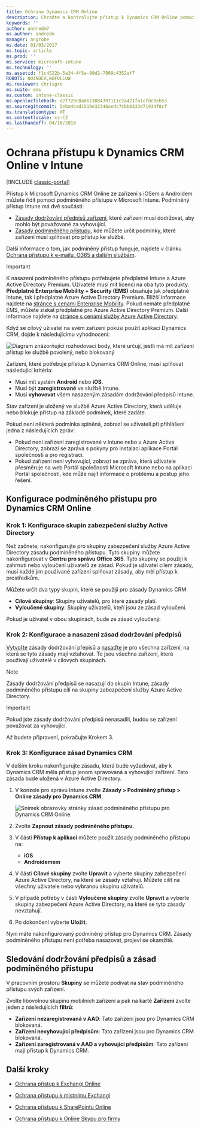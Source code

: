 ```yaml
---
title: Ochrana Dynamics CRM Online
description: Chraňte a kontrolujte přístup k Dynamics CRM Online pomocí podmíněného přístupu.
keywords: ''
author: andredm7
ms.author: andredm
manager: angrobe
ms.date: 01/03/2017
ms.topic: article
ms.prod: ''
ms.service: microsoft-intune
ms.technology: ''
ms.assetid: f1c4522b-5a34-4f5a-89d2-7809c4352af7
ROBOTS: NOINDEX,NOFOLLOW
ms.reviewer: chrisgre
ms.suite: ems
ms.custom: intune-classic
ms.openlocfilehash: e2f720c8a6613884397111c2a421fa1cfdc0eb53
ms.sourcegitcommit: 5eba4bad151be32346aedc7cbb0333d71934f8cf
ms.translationtype: HT
ms.contentlocale: cs-CZ
ms.lasthandoff: 04/16/2018
---
```

# <a name="protect-access-to-dynamics-crm-online-with-intune"></a>Ochrana přístupu k Dynamics CRM Online v Intune

[!INCLUDE [classic-portal](../includes/classic-portal.md)]

Přístup k Microsoft Dynamics CRM Online ze zařízení s iOSem a Androidem můžete řídit pomocí podmíněného přístupu v Microsoft Intune.  Podmíněný přístup Intune má dvě součásti:
* [Zásady dodržování předpisů zařízení](introduction-to-device-compliance-policies-in-microsoft-intune.md), které zařízení musí dodržovat, aby mohlo být považované za vyhovující.
* [Zásady podmíněného přístupu](restrict-access-to-email-and-o365-services-with-microsoft-intune.md), kde můžete určit podmínky, které zařízení musí splňovat pro přístup ke službě.

Další informace o tom, jak podmíněný přístup funguje, najdete v článku [Ochrana přístupu k e-mailu, O365 a dalším službám](restrict-access-to-email-and-o365-services-with-microsoft-intune.md).

> [!IMPORTANT]
> K nasazení podmíněného přístupu potřebujete předplatné Intune a Azure Active Directory Premium. Uživatelé musí mít licenci na oba tyto produkty. **Předplatné Enterprise Mobility + Security (EMS)** obsahuje jak předplatné Intune, tak i předplatné Azure Active Directory Premium. Bližší informace najdete na [stránce s cenami Enterprise Mobility](https://www.microsoft.com/cloud-platform/enterprise-mobility-pricing). Pokud nemáte předplatné EMS, můžete získat předplatné pro Azure Active Directory Premium. Další informace najdete na [stránce s cenami služby Azure Active Directory](https://azure.microsoft.com/pricing/details/active-directory/).

Když se cílový uživatel na svém zařízení pokusí použít aplikaci Dynamics CRM, dojde k následujícímu vyhodnocení:

![Diagram znázorňující rozhodovací body, které určují, jestli má mít zařízení přístup ke službě povolený, nebo blokovaný](../media/mdm-ca-dynamics-crm-flow-diagram.png)

Zařízení, které potřebuje přístup k Dynamics CRM Online, musí splňovat následující kritéria:
* Musí mít systém **Android** nebo **iOS**.
* Musí být **zaregistrované** ve službě Intune.
* Musí **vyhovovat** všem nasazeným zásadám dodržování předpisů Intune.

Stav zařízení je uložený ve službě Azure Active Directory, která uděluje nebo blokuje přístup na základě podmínek, které zadáte.

Pokud není některá podmínka splněná, zobrazí se uživateli při přihlášení jedna z následujících zpráv:
* Pokud není zařízení zaregistrované v Intune nebo v Azure Active Directory, zobrazí se zpráva s pokyny pro instalaci aplikace Portál společnosti a pro registraci.
* Pokud zařízení není vyhovující, zobrazí se zpráva, která uživatele přesměruje na web Portál společnosti Microsoft Intune nebo na aplikaci Portál společnosti, kde může najít informace o problému a postup jeho řešení.

## <a name="configure-conditional-access-for-dynamics-crm-online"></a>Konfigurace podmíněného přístupu pro Dynamics CRM Online  
### <a name="step-1-configure-active-directory-security-groups"></a>Krok 1: Konfigurace skupin zabezpečení služby Active Directory

Než začnete, nakonfigurujte pro skupiny zabezpečení služby Azure Active Directory zásadu podmíněného přístupu. Tyto skupiny můžete nakonfigurovat v **Centru pro správu Office 365**. Tyto skupiny se použijí k zahrnutí nebo vyloučení uživatelů ze zásad. Pokud je uživatel cílem zásady, musí každé jím používané zařízení splňovat zásady, aby měl přístup k prostředkům.

Můžete určit dva typy skupin, které se použijí pro zásady Dynamics CRM:
* **Cílové skupiny**: Skupiny uživatelů, pro které zásady platí.
* **Vyloučené skupiny**: Skupiny uživatelů, kteří jsou ze zásad vyloučeni.

Pokud je uživatel v obou skupinách, bude ze zásad vyloučený.

### <a name="step-2-configure-and-deploy-a-compliance-policy"></a>Krok 2: Konfigurace a nasazení zásad dodržování předpisů
[Vytvořte](create-a-device-compliance-policy-in-microsoft-intune.md) zásady dodržování přepisů a [nasaďte](deploy-and-monitor-a-device-compliance-policy-in-microsoft-intune.md) je pro všechna zařízení, na která se tyto zásady mají vztahovat. To jsou všechna zařízení, která používají uživatelé v cílových skupinách.

> [!NOTE]
> Zásady dodržování předpisů se nasazují do skupin Intune, zásady podmíněného přístupu cílí na skupiny zabezpečení služby Azure Active Directory.

> [!IMPORTANT]
> Pokud jste zásady dodržování předpisů nenasadili, budou se zařízení považovat za vyhovující.

Až budete připravení, pokračujte Krokem 3.
### <a name="step-3-configure-the-dynamics-crm-policy"></a>Krok 3: Konfigurace zásad Dynamics CRM
V dalším kroku nakonfigurujte zásadu, která bude vyžadovat, aby k Dynamics CRM měla přístup jenom spravovaná a vyhovující zařízení. Tato zásada bude uložená v Azure Active Directory.

1. V konzole pro správu Intune zvolte **Zásady > Podmíněný přístup > Online zásady pro Dynamics CRM**.

   ![Snímek obrazovky stránky zásad podmíněného přístupu pro Dynamics CRM Online](../media/mdm-ca-dynamics-crm-policy-configuration.png)

2. Zvolte **Zapnout zásady podmíněného přístupu**.
3. V části **Přístup k aplikaci** můžete použít zásady podmíněného přístupu na:
   * **iOS**
   * **Androidemem**
4. V části **Cílové skupiny** zvolte **Upravit** a vyberte skupiny zabezpečení Azure Active Directory, na které se zásady vztahují. Můžete cílit na všechny uživatele nebo vybranou skupinu uživatelů.
5. V případě potřeby v části **Vyloučené skupiny** zvolte **Upravit** a vyberte skupiny zabezpečení Azure Active Directory, na které se tyto zásady nevztahují.
6. Po dokončení vyberte **Uložit**.

Nyní máte nakonfigurovaný podmíněný přístup pro Dynamics CRM. Zásady podmíněného přístupu není potřeba nasazovat, projeví se okamžitě.
##  <a name="monitor-the-compliance-and-conditional-access-policies"></a>Sledování dodržování předpisů a zásad podmíněného přístupu

V pracovním prostoru **Skupiny** se můžete podívat na stav podmíněného přístupu svých zařízení.

Zvolte libovolnou skupinu mobilních zařízení a pak na kartě **Zařízení** zvolte jeden z následujících **filtrů**:
* **Zařízení nezaregistrovaná v AAD**: Tato zařízení jsou pro Dynamics CRM blokovaná.
* **Zařízení nevyhovující předpisům**: Tato zařízení jsou pro Dynamics CRM blokovaná.
* **Zařízení zaregistrovaná v AAD a vyhovující předpisům**: Tato zařízení mají přístup k Dynamics CRM.

##  <a name="next-steps"></a>Další kroky
* [Ochrana přístup k Exchangi Online](restrict-access-to-exchange-online-with-microsoft-intune.md)

* [Ochrana přístupu k místnímu Exchangi](restrict-access-to-exchange-onpremises-with-microsoft-intune.md)
* [Ochrana přístupu k SharePointu Online](restrict-access-to-sharepoint-online-with-microsoft-intune.md)

* [Ochrana přístupu k Online Skypu pro firmy](restrict-access-to-skype-for-business-online-with-microsoft-intune.md)
